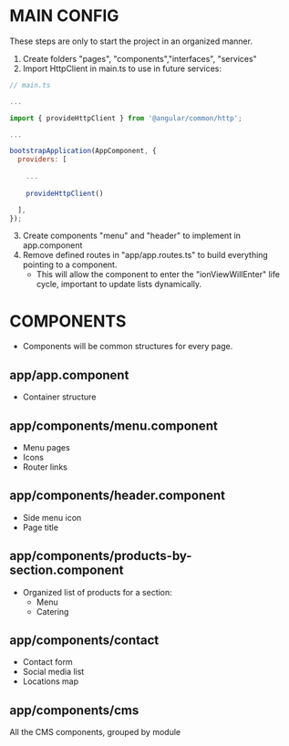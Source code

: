 # MAIN CONFIG
These steps are only to start the project in an organized manner.
1. Create folders "pages", "components","interfaces", "services"
2. Import HttpClient in main.ts to use in future services:
```JavaScript
// main.ts

...

import { provideHttpClient } from '@angular/common/http';

...

bootstrapApplication(AppComponent, {
  providers: [
    
    ...
    
    provideHttpClient()

  ],
});

```
3. Create components "menu" and "header" to implement in app.component
4. Remove defined routes in "app/app.routes.ts" to build everything pointing to a component. 
    - This will allow the component to enter the "ionViewWillEnter" life cycle, important to update lists dynamically.

# COMPONENTS
* Components will be common structures for every page.

## app/app.component
* Container structure

## app/components/menu.component
* Menu pages
* Icons
* Router links

## app/components/header.component
* Side menu icon
* Page title

## app/components/products-by-section.component
* Organized list of products for a section:
  - Menu
  - Catering

## app/components/contact
* Contact form
* Social media list
* Locations map

## app/components/cms
All the CMS components, grouped by module